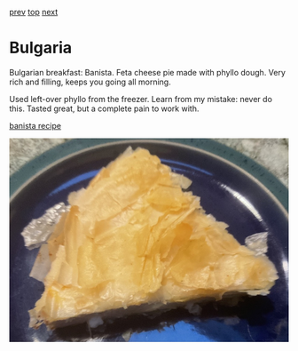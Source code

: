 [prev](brunei.md)
[top](../index.md)
[next](burkina_faso.md)
# Bulgaria

Bulgarian breakfast: Banista. Feta cheese pie made with phyllo
dough. Very rich and filling, keeps you going all morning.

Used left-over phyllo from the freezer. Learn from my mistake: never
do this. Tasted great, but a complete pain to work with.

[banista recipe](https://cannedpeachesproject.com/banitsa-recipe-bulgarian-cheese-pie/)

![banista](images/bulgaria.jpeg)